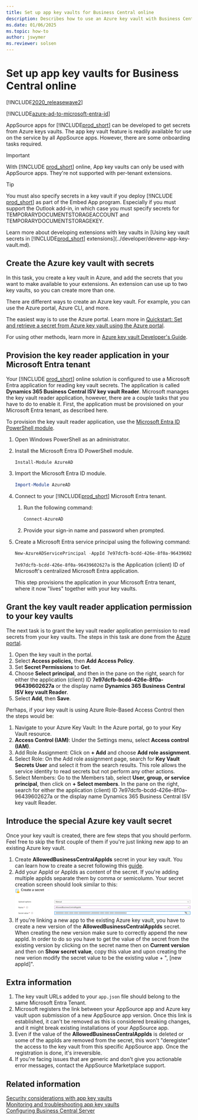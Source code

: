 ```yaml
---
title: Set up app key vaults for Business Central online
description: Describes how to use an Azure key vault with Business Central extensions for online.
ms.date: 01/06/2025
ms.topic: how-to
author: jswymer
ms.reviewer: solsen
---
```


# Set up app key vaults for Business Central online

[!INCLUDE[2020_releasewave2](../includes/2020_releasewave2.md)]

[!INCLUDE[azure-ad-to-microsoft-entra-id](~/../shared-content/shared/azure-ad-to-microsoft-entra-id.md)]

AppSource apps for [!INCLUDE[prod_short](../developer/includes/prod_short.md)] can be developed to get secrets from Azure keys vaults. The app key vault feature is readily available for use on the service by all AppSource apps. However, there are some onboarding tasks required.

> [!IMPORTANT]
> With [!INCLUDE [prod_short](../developer/includes/prod_short.md)] online, App key vaults can only be used with AppSource apps. They're not supported with per-tenant extensions.

> [!TIP]
> You must also specify secrets in a key vault if you deploy [!INCLUDE [prod_short](../developer/includes/prod_short.md)] as part of the Embed App program. Especially if you must support the Outlook add-in, in which case you must specify secrets for TEMPORARYDOCUMENTSTORAGEACCOUNT and TEMPORARYDOCUMENTSTORAGEKEY. <!--For more information, see [Setting Up the Office Add-Ins for Outlook Integration with [!INCLUDE[prod_short](../developer/includes/prod_short.md)]](Setting-up-Office-Add-Ins-Outlook-Inbox.md).-->

Learn more about developing extensions with key vaults in [Using key vault secrets in [!INCLUDE[prod_short](../developer/includes/prod_short.md)] extensions](../developer/devenv-app-key-vault.md).

## Create the Azure key vault with secrets

In this task, you create a key vault in Azure, and add the secrets that you want to make available to your extensions. An extension can use up to two key vaults, so you can create more than one.

There are different ways to create an Azure key vault. For example, you can use the Azure portal, Azure CLI, and more.

The easiest way is to use the Azure portal. Learn more in [Quickstart: Set and retrieve a secret from Azure key vault using the Azure portal](/azure/key-vault/secrets/quick-create-portal). 

For using other methods, learn more in [Azure key vault Developer's Guide](/azure/key-vault/general/developers-guide#creating-and-managing-key-vaults).

## Provision the key reader application in your Microsoft Entra tenant

Your [!INCLUDE [prod_short](../developer/includes/prod_short.md)] online solution is configured to use a Microsoft Entra application for reading key vault secrets. The application is called **Dynamics 365 Business Central ISV key vault Reader**. Microsoft manages the key vault reader application, however, there are a couple tasks that you have to do to enable it. First, the application must be provisioned on your Microsoft Entra tenant, as described here.

To provision the key vault reader application, use the [Microsoft Entra ID PowerShell module](/powershell/module/azuread).

1. Open Windows PowerShell as an administrator.
1. Install the Microsoft Entra ID PowerShell module.

    ```powershell
    Install-Module AzureAD 
    ```

1. Import the Microsoft Entra ID module.

    ```powershell
    Import-Module AzureAD 
    ```

1. Connect to your [!INCLUDE[prod_short](../developer/includes/prod_short.md)] Microsoft Entra tenant.

    1. Run the following command:

       ```powershell
       Connect-AzureAD 
       ```

    1. Provide your sign-in name and password when prompted.

1. Create a Microsoft Entra service principal using the following command:

    ```powershell
    New-AzureADServicePrincipal -AppId 7e97dcfb-bcdd-426e-8f0a-96439602627a
    ```

    `7e97dcfb-bcdd-426e-8f0a-96439602627a` is the Application (client) ID of Microsoft's centralized Microsoft Entra application.

    This step provisions the application in your Microsoft Entra tenant, where it now "lives" together with your key vaults.

## Grant the key vault reader application permission to your key vaults

The next task is to grant the key vault reader application permission to read secrets from your key vaults. The steps in this task are done from the [Azure portal](https://portal.azure.com).

1. Open the key vault in the portal.
2. Select **Access policies**, then **Add Access Policy**.
3. Set **Secret Permissions** to **Get**.
4. Choose **Select principal**, and then in the pane on the right, search for either the application (client) ID **7e97dcfb-bcdd-426e-8f0a-96439602627a** or the display name **Dynamics 365 Business Central ISV key vault Reader**. 
5. Select **Add**, then **Save**.

Perhaps, if your key vault is using Azure Role-Based Access Control then the steps would be:
1. Navigate to your Azure Key Vault: In the Azure portal, go to your Key Vault resource.
2. **Access Control (IAM)**: Under the Settings menu, select **Access control (IAM)**.
3. Add Role Assignment: Click on **+ Add** and choose **Add role assignment**.
4. Select Role: On the Add role assignment page, search for **Key Vault Secrets User** and select it from the search results. This role allows the service identity to read secrets but not perform any other actions.
5. Select Members: Go to the Members tab, select **User, group, or service principal**, then click on **+ Select members**. In the pane on the right, search for either the application (client) ID 7e97dcfb-bcdd-426e-8f0a-96439602627a or the display name Dynamics 365 Business Central ISV key vault Reader.
## Introduce the special Azure key vault secret

Once your key vault is created, there are few steps that you should perform. Feel free to skip the first couple of them if you're just linking new app to an existing Azure key vault.

1. Create **AllowedBusinessCentralAppIds** secret in your key vault. You can learn how to create a secret following this [guide](/azure/key-vault/secrets/quick-create-portal).
2. Add your AppId or AppIds as content of the secret. If you're adding multiple appIds separate them by comma or semicolumn.
Your secret creation screen should look similar to this:
 ![Create new key vault secret.](../developer/media/setup-app-key-vault-secret-creation.png "Creating AllowedBusinessCentralAppIds secret.")  
3. If you're linking a new app to the existing Azure key vault, you have to create a new version of the **AllowedBusinessCentralAppIds** secret. When creating the new version make sure to correctly append the new appId. In order to do so you have to get the value of the secret from the existing version by clicking on the secret name then on **Current version** and then on **Show secret value**, copy this value and upon creating the new verion modify the secret value to be the existing value + ", [new appId]".

## Extra information

1. The key vault URLs added to your `app.json` file should belong to the same Microsoft Entra Tenant.
2. Microsoft registers the link between your AppSource app and Azure key vault upon submission of a new AppSource app version. Once this link is established, it can't be removed as this is considered breaking changes, and it might break existing installations of your AppSource app.
3. Even if the value of the **AllowedBusinessCentralAppIds** is deleted or some of the appIds are removed from the secret, this won't "deregister" the access to the key vault from this specific AppSource app. Once the registration is done, it's irreversible.
4. If you're facing issues that are generic and don't give you actionable error messages, contact the AppSource Marketplace support.

## Related information  

[Security considerations with app key vaults](../developer/devenv-app-key-vault.md#security)  
[Monitoring and troubleshooting app key vaults](../developer/devenv-app-key-vault.md#troubleshooting)  
[Configuring Business Central Server](configure-server-instance.md)  
